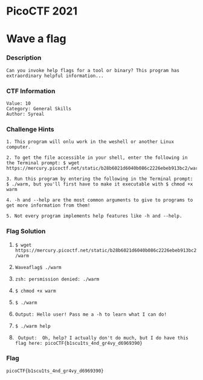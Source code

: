 # PicoCTF 2021 
# Wave a flag
### Description
    Can you invoke help flags for a tool or binary? This program has extraordinary helpful information...
### CTF Information
    Value: 10
    Category: General Skills
    Author: Syreal
### Challenge Hints
    1. This program will onlu work in the weshell or another Linux computer.

    2. To get the file accessible in your shell, enter the following in the Terminal prompt: $ wget https://mercury.picoctf.net/static/b28b6021d6040b086c2226ebeb913bc2/warm

    3. Run this program by entering the following in the Terminal prompt: $ ./warm, but you'll first have to make it executable with $ chmod +x warm

    4. -h and --help are the most common arguments to give to programs to get more information from them!

    5. Not every program implements help features like -h and --help.

### Flag Solution

1. ```$ wget https://mercury.picoctf.net/static/b28b6021d6040b086c2226ebeb913bc2/warm```

2. ```Waveaflag$ ./warm  ```

3. ``` zsh: persmission denied: ./warm ```

4. ```$ chmod +x warm ```

5. ```$ ./warm ```

6. ```Output: Hello user! Pass me a -h to learn what I can do! ```

7. ```$ ./warm help ```

8. ``` Output:  Oh, help? I actually don't do much, but I do have this flag here: picoCTF{b1scu1ts_4nd_gr4vy_d6969390}```
### Flag
```picoCTF{b1scu1ts_4nd_gr4vy_d6969390}``` 

